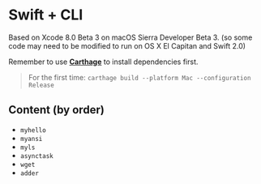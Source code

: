 # Swift + CLI

Based on Xcode 8.0 Beta 3 on macOS Sierra Developer Beta 3. (so some code may need to be modified to run on OS X El Capitan and Swift 2.0)

Remember to use **[Carthage](https://github.com/Carthage/Carthage)** to install dependencies first.
> For the first time: `carthage build --platform Mac --configuration Release`

## Content (by order)

- `myhello`
- `myansi`
- `myls`
- `asynctask`
- `wget`
- `adder`

